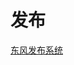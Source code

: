 # 发布

[东风发布系统](%E5%8F%91%E5%B8%83%208ded38b5a24e4873afc2608272973c42/%E4%B8%9C%E9%A3%8E%E5%8F%91%E5%B8%83%E7%B3%BB%E7%BB%9F%200a5a5cf4f4f847a2bc1dd8a71f726630.md)